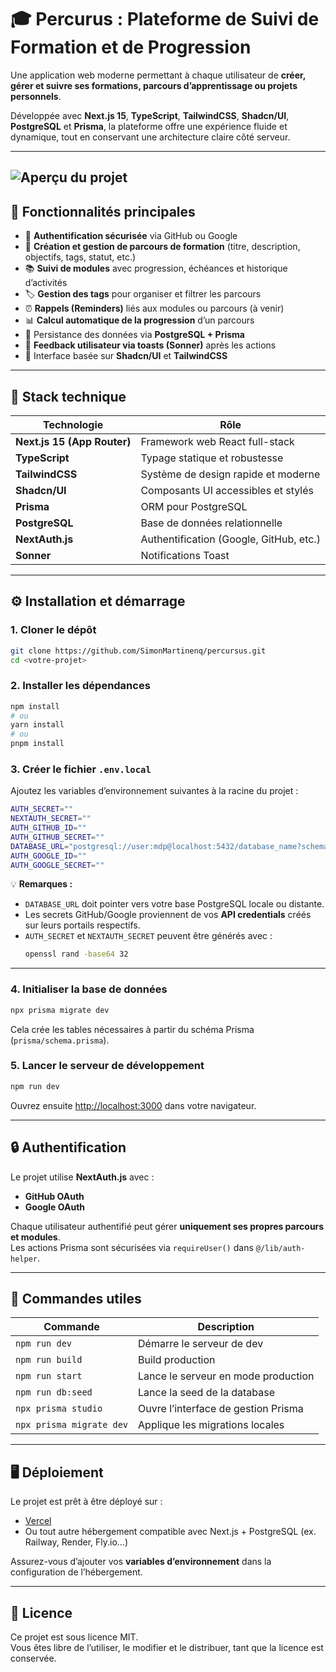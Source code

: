 # 🎓 Percurus : Plateforme de Suivi de Formation et de Progression

Une application web moderne permettant à chaque utilisateur de **créer, gérer et suivre ses formations, parcours d’apprentissage ou projets personnels**.

Développée avec **Next.js 15**, **TypeScript**, **TailwindCSS**, **Shadcn/UI**, **PostgreSQL** et **Prisma**, la plateforme offre une expérience fluide et dynamique, tout en conservant une architecture claire côté serveur.

---

## ![Aperçu du projet](./public/demo.gif)

## 🚀 Fonctionnalités principales

- 👤 **Authentification sécurisée** via GitHub ou Google
- 🧭 **Création et gestion de parcours de formation** (titre, description, objectifs, tags, statut, etc.)
- 📚 **Suivi de modules** avec progression, échéances et historique d’activités
- 🏷️ **Gestion des tags** pour organiser et filtrer les parcours
- ⏰ **Rappels (Reminders)** liés aux modules ou parcours (à venir)
- 📊 **Calcul automatique de la progression** d’un parcours
- 💾 Persistance des données via **PostgreSQL + Prisma**
- 💬 **Feedback utilisateur via toasts (Sonner)** après les actions
- 🧱 Interface basée sur **Shadcn/UI** et **TailwindCSS**

---

## 🧩 Stack technique

| Technologie                 | Rôle                                    |
| --------------------------- | --------------------------------------- |
| **Next.js 15 (App Router)** | Framework web React full-stack          |
| **TypeScript**              | Typage statique et robustesse           |
| **TailwindCSS**             | Système de design rapide et moderne     |
| **Shadcn/UI**               | Composants UI accessibles et stylés     |
| **Prisma**                  | ORM pour PostgreSQL                     |
| **PostgreSQL**              | Base de données relationnelle           |
| **NextAuth.js**             | Authentification (Google, GitHub, etc.) |
| **Sonner**                  | Notifications Toast                     |

---

## ⚙️ Installation et démarrage

### 1. Cloner le dépôt

```bash
git clone https://github.com/SimonMartinenq/percursus.git
cd <votre-projet>
```

### 2. Installer les dépendances

```bash
npm install
# ou
yarn install
# ou
pnpm install
```

### 3. Créer le fichier `.env.local`

Ajoutez les variables d’environnement suivantes à la racine du projet :

```bash
AUTH_SECRET=""
NEXTAUTH_SECRET=""
AUTH_GITHUB_ID=""
AUTH_GITHUB_SECRET=""
DATABASE_URL="postgresql://user:mdp@localhost:5432/database_name?schema=public"
AUTH_GOOGLE_ID=""
AUTH_GOOGLE_SECRET=""
```

💡 **Remarques :**

- `DATABASE_URL` doit pointer vers votre base PostgreSQL locale ou distante.
- Les secrets GitHub/Google proviennent de vos **API credentials** créés sur leurs portails respectifs.
- `AUTH_SECRET` et `NEXTAUTH_SECRET` peuvent être générés avec :
  ```bash
  openssl rand -base64 32
  ```

---

### 4. Initialiser la base de données

```bash
npx prisma migrate dev
```

Cela crée les tables nécessaires à partir du schéma Prisma (`prisma/schema.prisma`).

### 5. Lancer le serveur de développement

```bash
npm run dev
```

Ouvrez ensuite [http://localhost:3000](http://localhost:3000) dans votre navigateur.

---

## 🔒 Authentification

Le projet utilise **NextAuth.js** avec :

- **GitHub OAuth**
- **Google OAuth**

Chaque utilisateur authentifié peut gérer **uniquement ses propres parcours et modules**.  
Les actions Prisma sont sécurisées via `requireUser()` dans `@/lib/auth-helper`.

---

## 🧪 Commandes utiles

| Commande                 | Description                         |
| ------------------------ | ----------------------------------- |
| `npm run dev`            | Démarre le serveur de dev           |
| `npm run build`          | Build production                    |
| `npm run start`          | Lance le serveur en mode production |
| `npm run db:seed`        | Lance la seed de la database        |
| `npx prisma studio`      | Ouvre l’interface de gestion Prisma |
| `npx prisma migrate dev` | Applique les migrations locales     |

---

## 🖥️ Déploiement

Le projet est prêt à être déployé sur :

- [Vercel](https://vercel.com/)
- Ou tout autre hébergement compatible avec Next.js + PostgreSQL (ex. Railway, Render, Fly.io…)

Assurez-vous d’ajouter vos **variables d’environnement** dans la configuration de l’hébergement.

---

## 📜 Licence

Ce projet est sous licence MIT.  
Vous êtes libre de l’utiliser, le modifier et le distribuer, tant que la licence est conservée.
